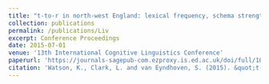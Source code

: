 ```yaml
---
title: "t-to-r in north-west England: lexical frequency, schema strength and transitional probability"
collection: publications
permalink: /publications/Liv
excerpt: Conference Proceedings
date: 2015-07-01
venue: '13th International Cognitive Linguistics Conference'
paperurl: 'https://journals-sagepub-com.ezproxy.is.ed.ac.uk/doi/full/10.1177/0075424219849093'
citation: 'Watson, K., Clark, L. and van Eyndhoven, S. (2015). &quot;t-to-r in north-west England: lexical frequency, schema strength and transitional probability.&quot; <i>13th International Cognitive Linguistics Conference Proceedings</i>, Newcastle, UK 20-25 July, 2015.'
---
```

